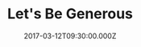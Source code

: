 ---
title: "Let's Be Generous"
image: "https://i.imgur.com/MuLYIpM.jpg"
date: "2017-03-12T09:30:00.000Z"
video:
  type: "vimeo"
  id: 208021719
speaker:
  name: "Bart Wilkins"
  permalink: "bart-wilkins"
series: "momentum"
---